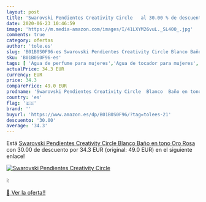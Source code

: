 ```yaml
---
layout: post
title: 'Swarovski Pendientes Creativity Circle   al 30.00 % de descuento'
date: 2020-06-23 10:46:59
image: 'https://m.media-amazon.com/images/I/41LXYM26vuL._SL400_.jpg'
comments: true
category: ofertas
author: 'tole.es'
slug: 'B01B0S0F96-es Swarovski Pendientes Creativity Circle Blanco Baño en tono...'
sku: 'B01B0S0F96-es'
tags: [ 'Agua de perfume para mujeres','Agua de tocador para mujeres','Almacenaje de adornos festivos','Almacenamiento y organización','Belleza','Fragancias para mujeres','Hogar y cocina','Juguetes','Juguetes electrónicos','Juguetes y juegos','Perfumes y fragancias','Productos para el cuidado de la piel','Sets y juegos para el cuidado de la piel','Videojuegos para niños','swarovski', ]
actualPrice: 34.3 EUR
currency: EUR
price: 34.3
comparePrice: 49.0 EUR
prodname: 'Swarovski Pendientes Creativity Circle  Blanco  Baño en tono Oro Rosa'
country: 'es'
flag: '🇪🇸'
brand: ''
buyurl: 'https://www.amazon.es/dp/B01B0S0F96/?tag=tolees-21'
descuento: '30.00'
average: '34.3'
---
```


Está [Swarovski Pendientes Creativity Circle  Blanco  Baño en tono Oro Rosa](https://www.amazon.es/dp/B01B0S0F96/?tag=tolees-21) con 30.00 de descuento por 34.3 EUR (original: 49.0 EUR) en el siguiente enlace!

[![Swarovski Pendientes Creativity Circle  ](https://m.media-amazon.com/images/I/41LXYM26vuL._SL400_.jpg)](https://www.amazon.es/dp/B01B0S0F96/?tag=tolees-21)

ℹ️:


[🛒 Ver la oferta!!](https://www.amazon.es/dp/B01B0S0F96/?tag=tolees-21)
